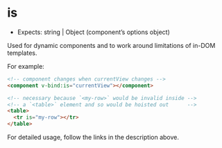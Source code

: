 # is

* Expects: string | Object (component’s options object)

Used for dynamic components and to work around limitations of in-DOM templates.

For example:

```html
<!-- component changes when currentView changes -->
<component v-bind:is="currentView"></component>

<!-- necessary because `<my-row>` would be invalid inside -->
<!-- a `<table>` element and so would be hoisted out      -->
<table>
  <tr is="my-row"></tr>
</table>
```

For detailed usage, follow the links in the description above.

